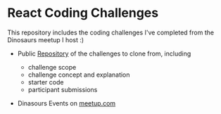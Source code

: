 # React Coding Challenges

This repository includes the coding challenges I've completed from the Dinosaurs meetup I host :)

- Public [Repository](https://github.com/In-It-Together) of the challenges to clone from, including
  - challenge scope
  - challenge concept and explanation
  - starter code
  - participant submissions
  
- Dinasours Events on [meetup.com](https://www.meetup.com/Dinasours/events/)


